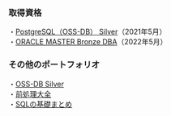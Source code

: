 ### 取得資格
・[PostgreSQL（OSS-DB） Silver](https://oss-db.jp/outline/silver)（2021年5月）<br>
・[ORACLE MASTER Bronze DBA](https://education.oracle.com/ja/oracle-master-bronze-dba-available-only-in-japan/trackp_DB19CBRNZ)（2022年5月）

### その他のポートフォリオ
・[OSS-DB Silver](https://github.com/y-sh-ml/Books/tree/main/OSS-DB%20Silver)<br>
・[前処理大全](https://github.com/y-sh-ml/Books/tree/main/%E5%89%8D%E5%87%A6%E7%90%86%E5%A4%A7%E5%85%A8/SQL)<br>
・[SQLの基礎まとめ](https://qiita.com/zoo-machine_learning/items/215076c876d22533f432)
